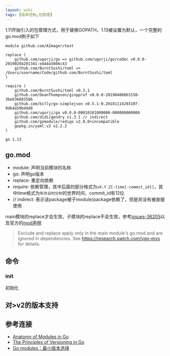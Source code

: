 ```yaml
---
layout: wiki
tags: [版本控制,包管理]
---
```


1.11开始引入的包管理方式，用于替换GOPATH，1.13被设置为默认，一个完整的go.mod例子如下

```
module github.com/AImager/test

replace (
    github.com/ugorji/go => github.com/ugorji/go/codec v0.0.0-20190204201341-e444a5086c43
    github.com/BurntSushi/toml => /Users/username/Code/github.com/BurntSushi/toml
)

require (
	github.com/BurntSushi/toml v0.3.1
	github.com/DeanThompson/ginpprof v0.0.0-20190408063150-3be636683586
	github.com/bitly/go-simplejson v0.5.1-0.20181114203107-9db4a59bd4d8
    github.com/ugorji/go v0.0.0-00010101000000-000000000000
	github.com/didi/gendry v1.3.1 // indirect
	github.com/gomodule/redigo v2.0.0+incompatible
	gopkg.in/yaml.v2 v2.2.2
)

go 1.13
```

## go.mod

* module: 声明当前模块的名称
* go: 声明go版本
* replace: 重定向依赖
* require: 依赖管理，其中后面的部分格式为`vX.Y.Z[-time[-commit_id]]`，其中time格式为`年月日时分秒`的世界时间，commit_id有12位
* // indirect: 表示该package被子module/package依赖了，但是并没有被直接使用

main模块的replace才会生效，子模块的replace不会生效，参考[issues-36205](https://github.com/golang/go/issues/36205)以及官方的[mod声明](https://golang.org/cmd/go/#hdr-The_go_mod_file)

> Exclude and replace apply only in the main module's go.mod and are ignored in dependencies. See https://research.swtch.com/vgo-mvs for details.

## 命令

### init

初始化

## 对>v2的版本支持

## 参考连接

* [Anatomy of Modules in Go](https://medium.com/rungo/anatomy-of-modules-in-go-c8274d215c16)
* [The Principles of Versioning in Go](https://research.swtch.com/vgo-principles)
* [Go modules：最小版本选择](https://tonybai.com/2019/12/21/go-modules-minimal-version-selection/)